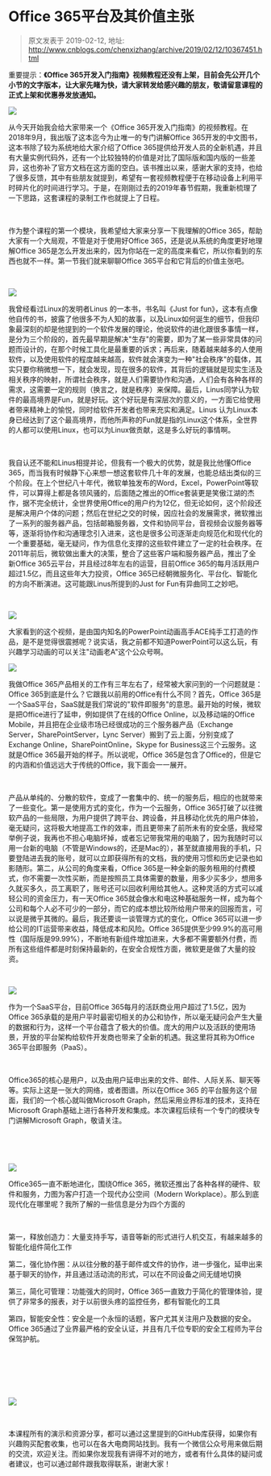 # Office 365平台及其价值主张 
> 原文发表于 2019-02-12, 地址: http://www.cnblogs.com/chenxizhang/archive/2019/02/12/10367451.html 


重要提示：**《Office 365开发入门指南》视频教程还没有上架，目前会先公开几个小节的文字版本，让大家先睹为快，请大家转发给感兴趣的朋友，敬请留意课程的正式上架和优惠券发放通知。**


![](./images/10367451-9072-20190212225041016-1896837920.jpg)


从今天开始我会给大家带来一个《Office 365开发入门指南》的视频教程。在2018年9月，我出版了这本迄今为止唯一的专门讲解Office 365开发的中文图书，这本书除了较为系统地给大家介绍了Office 365提供给开发人员的全新机遇，并且有大量实例代码外，还有一个比较独特的价值是对比了国际版和国内版的一些差异，这也弥补了官方文档在这方面的空白。该书推出以来，感谢大家的支持，也给了很多反馈，其中有些朋友就提到，希望有一套视频教程便于在移动设备上利用平时碎片化的时间进行学习。于是，在刚刚过去的2019年春节假期，我重新梳理了一下思路，这套课程的录制工作也就提上了日程。



 

作为整个课程的第一个模块，我希望给大家来分享一下我理解的Office 365，帮助大家有一个大局观，不管是对于使用好Office 365，还是说从系统的角度更好地理解Office 365是怎么开发出来的，因为你站在一定的高度来看它，所以你看到的东西也就不一样。第一节我们就来聊聊Office 365平台和它背后的价值主张吧。



 

![](./images/10367451-9072-20190212225041308-1069428036.jpg)


我曾经看过Linux的发明者Linus 的一本书，书名叫《Just for fun》，这本有点像他自传的书，披露了他很多不为人知的故事，以及Linux如何诞生的细节，但我印象最深刻的却是他提到的一个软件发展的理论，他说软件的进化跟很多事情一样，是分为三个阶段的，首先最早期是解决"生存"的需要，即为了某一些非常具体的问题而设计的，在那个时候工具化是最重要的诉求；再后来，随着越来越多的人使用软件，以及使用软件的程度越来越高，软件就会演变为一种"社会秩序"的载体，其实只要你稍微想一下，就会发现，现在很多的软件，其背后的逻辑就是现实生活及相关秩序的映射，所谓社会秩序，就是人们需要协作和沟通，人们会有各种各样的需求，这需要一定的规则（换言之，就是秩序）来保障。最后，Linus同学认为软件的最高境界是Fun，就是好玩。这个好玩是有深层次的意义的，一方面它给使用者带来精神上的愉悦，同时给软件开发者也带来充实和满足。Linus 认为Linux本身已经达到了这个最高境界，而他所声称的Fun就是指的Linux这个体系，全世界的人都可以使用Linux，也可以为Linux做贡献，这是多么好玩的事情啊。



 

我自认还不能和Linus相提并论，但我有一个极大的优势，就是我比他懂Office 365，而当我有时候静下心来想一想这套软件几十年的发展，也能总结出类似的三个阶段。在上个世纪八十年代，微软单独发布的Word，Excel，PowerPoint等软件，可以算得上都是各领风骚的，后面随之推出的Office套装更是笑傲江湖的杰作，据不完全统计，全世界使用Office的用户约为12亿，但无论如何，这个阶段还是解决用户个体的问题；然后在世纪之交的时候，因应社会的发展需求，微软推出了一系列的服务器产品，包括邮箱服务器，文件和协同平台，音视频会议服务器等等，逐渐将协作和沟通理念引入进来，这也是很多公司逐渐走向规范化和现代化的一个重要基础，毫无疑问，作为信息化支撑的这些软件建立了一定的社会秩序。在2011年前后，微软做出重大的决策，整合了这些客户端和服务器产品，推出了全新Office 365云平台，并且经过8年左右的运营，目前Office 365的每月活跃用户超过1.5亿，而且这些年大力投资，Office 365已经朝微服务化、平台化、智能化的方向不断演进。这可能跟Linus所提到的Just for Fun有异曲同工之妙吧。



 

![](./images/10367451-9072-20190212225041497-226954078.jpg)


大家看到的这个视频，是由国内知名的PowerPoint动画高手ACE纯手工打造的作品，是不是觉得很震撼呢？说实话，我之前都不知道PowerPoint可以这么玩，有兴趣学习动画的可以关注"动画老A"这个公众号啊。


![](./images/10367451-9072-20190212225041815-639355005.jpg)


我做Office 365产品相关的工作有三年左右了，经常被大家问到的一个问题就是：Office 365到底是什么？它跟我以前用的Office有什么不同？首先，Office 365是一个SaaS平台，SaaS就是我们常说的"软件即服务"的意思。最开始的时候，微软是把Office进行了延申，例如提供了在线的Office Online，以及移动端的Office Mobile，并且把在企业级市场已经很成功的三个服务器产品（Exchange Server，SharePointServer，Lync Server）搬到了云上面，分别变成了Exchange Online，SharePointOnline，Skype for Business这三个云服务。这就是Office 365最开始的样子。所以说呢，Office 365是包含了Office的，但是它的内涵和价值远远大于传统的Office，我下面会一一展开。



 

产品从单纯的、分散的软件，变成了一套集中的、统一的服务后，相应的也就带来了一些变化。第一是使用方式的变化，作为一个云服务，Office 365打破了以往微软产品的一些局限，为用户提供了跨平台、跨设备，并且移动化优先的用户体验，毫无疑问，这将极大地提高工作的效率，而且更带来了前所未有的安全感，我经常举例子说，我再也不担心电脑坏掉，或者忘记带我常用的电脑了，因为我随时可以用一台新的电脑（不管是Windows的，还是Mac的），甚至就直接用我的手机，只要登陆进去我的账号，就可以立即获得所有的文档，我的使用习惯和历史记录也如影随形。第二，从公司的角度来看，Office 365是一种全新的服务租用的付费模式，你不需要一次性买断，而是按照员工具体需要的数量，用多少买多少，想用多久就买多久，员工离职了，账号还可以回收利用给其他人。这种灵活的方式可以减轻公司的资金压力，有一天Office 365就会像水和电这种基础服务一样，成为每个公司和每个人必不可少的一部分，而它的成本想比较所给用户带来的回报而言，可以说是微乎其微的。最后，我还要谈一谈管理方式的变化，Office 365可以进一步给公司的IT运营带来收益，降低成本和风险。Office 365提供至少99.9%的高可用性（国际版是99.99%），不断地有新组件增加进来，大多都不需要额外付费，而所有这些组件都是时刻保持最新的，在安全合规性方面，微软更是做了大量的投资。



 

![](./images/10367451-9072-20190212225042103-586762119.jpg)


作为一个SaaS平台，目前Office 365每月的活跃商业用户超过了1.5亿，因为Office 365承载的是用户平时最密切相关的办公和协作，所以毫无疑问会产生大量的数据和行为，这样一个平台蕴含了极大的价值。庞大的用户以及活跃的使用场景，开放的平台架构给软件开发商也带来了全新的机遇。我这里将其称为Office 365平台即服务（PaaS）。



 

Office365的核心是用户，以及由用户延申出来的文件、邮件、人际关系、聊天等等。实际上这是一张大的网络，或者图谱。所以在Office 365 的平台服务这个层面，我们的一个核心就叫做Microsoft Graph，然后采用业界标准的技术，支持在Microsoft Graph基础上进行各种开发和集成。本次课程后续有一个专门的模块专门讲解Microsoft Graph，敬请关注。



 


 

![](./images/10367451-9072-20190212225042327-2041042201.jpg)


Office365一直不断地进化，围绕Office 365，微软还推出了各种各样的硬件、软件和服务，力图为客户打造一个现代办公空间（Modern Workplace）。那么到底现代化在哪里呢？我所了解的一些信息是分为四个方面的



 

第一，释放创造力：大量支持手写，语音等新的形式进行人机交互，有越来越多的智能化组件简化工作


第二，强化协作圈：从以往分散的基于邮件或文件的协作，进一步强化，延申出来基于聊天的协作，并且通过活动流的形式，可以在不同设备之间无缝地切换


第三，简化可管理：功能强大的同时，Office 365一直致力于简化的管理体验，提供了非常多的报表，对于以前很头疼的监控任务，都有智能化的工具


第四，智能安全性：安全是一个永恒的话题，客户尤其关注用户及数据的安全。Office 365通过了业界最严格的安全认证，并且有几千位专职的安全工程师为平台保驾护航。



 


 


 

![](./images/10367451-9072-20190212225042546-1686060600.jpg)



 

本课程所有的演示和资源分享，都可以通过这里提到的GitHub库获得，如果你有兴趣购买配套收集，也可以在各大电商网站找到。我有一个微信公众号用来做后期的交流，欢迎关注。而如果你发现我有讲得不对的地方，或者有什么具体的疑问或者建议，也可以通过邮件跟我取得联系，谢谢大家！

